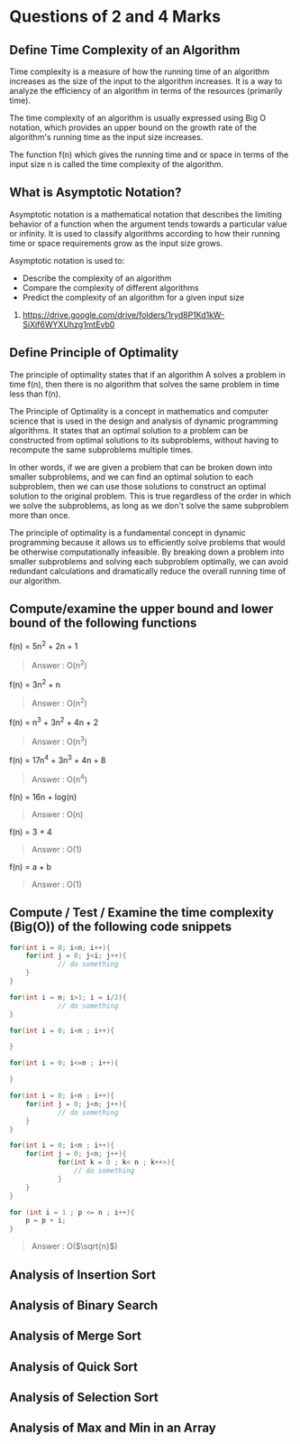 # Questions of 2 and 4 Marks

## Define Time Complexity of an Algorithm

Time complexity is a measure of how the running time of an algorithm increases as the size of the input to the algorithm increases. It is a way to analyze the efficiency of an algorithm in terms of the resources (primarily time).

The time complexity of an algorithm is usually expressed using Big O notation, which provides an upper bound on the growth rate of the algorithm's running time as the input size increases.

The function f(n) which gives the running time and or space in terms of the input size n is called the time complexity of the algorithm.

## What is Asymptotic Notation?

Asymptotic notation is a mathematical notation that describes the limiting behavior of a function when the argument tends towards a particular value or infinity. It is used to classify algorithms according to how their running time or space requirements grow as the input size grows.

Asymptotic notation is used to:

- Describe the complexity of an algorithm
- Compare the complexity of different algorithms
- Predict the complexity of an algorithm for a given input size

<!-- Link -->

1. <https://drive.google.com/drive/folders/1ryd8P1Kd1kW-SiXjf6WYXUhzg1mtEvb0>

## Define Principle of Optimality

The principle of optimality states that if an algorithm A solves a problem in time f(n), then there is no algorithm that solves the same problem in time less than f(n).

The Principle of Optimality is a concept in mathematics and computer science that is used in the design and analysis of dynamic programming algorithms. It states that an optimal solution to a problem can be constructed from optimal solutions to its subproblems, without having to recompute the same subproblems multiple times.

In other words, if we are given a problem that can be broken down into smaller subproblems, and we can find an optimal solution to each subproblem, then we can use those solutions to construct an optimal solution to the original problem. This is true regardless of the order in which we solve the subproblems, as long as we don't solve the same subproblem more than once.

The principle of optimality is a fundamental concept in dynamic programming because it allows us to efficiently solve problems that would be otherwise computationally infeasible. By breaking down a problem into smaller subproblems and solving each subproblem optimally, we can avoid redundant calculations and dramatically reduce the overall running time of our algorithm.

## Compute/examine the upper bound and lower bound of the following functions

f(n) = 5n<sup>2</sup> + 2n + 1

> Answer : O(n<sup>2</sup>)

f(n) = 3n<sup>2</sup> + n

> Answer : O(n<sup>2</sup>)

f(n) = n<sup>3</sup> + 3n<sup>2</sup> + 4n + 2

> Answer : O(n<sup>3</sup>)

f(n) = 17n<sup>4</sup> + 3n<sup>3</sup> + 4n + 8

> Answer : O(n<sup>4</sup>)

f(n) = 16n + log(n)

> Answer : O(n)

f(n) = 3 + 4

> Answer : O(1)

f(n) = a + b

> Answer : O(1)

## Compute / Test / Examine the time complexity (Big(O)) of the following code snippets

```c++
for(int i = 0; i<n; i++){
    for(int j = 0; j<i; j++){
            // do something 
    }
}
```

```c++
for(int i = n; i>1; i = i/2){
            // do something 
}
```

```c++
for(int i = 0; i<n ; i++){

}
```

```c++
for(int i = 0; i<=n ; i++){

}
```

```c++
for(int i = 0; i<n ; i++){
    for(int j = 0; j<n; j++){
            // do something 
    }
}
```

```c++
for(int i = 0; i<n ; i++){
    for(int j = 0; j<n; j++){
            for(int k = 0 ; k< n ; k++>){
                // do something 
            }
    }
}
```

```c++
for (int i = 1 ; p <= n ; i++){
    p = p + i;
}
```

> Answer : O($\sqrt{n}$)

## Analysis of Insertion Sort

## Analysis of Binary Search

## Analysis of Merge Sort

## Analysis of Quick Sort

## Analysis of Selection Sort

## Analysis of Max and Min in an Array
